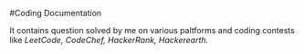 #Coding Documentation

It contains question solved by me on various paltforms and coding contests like *LeetCode, CodeChef, HackerRank, Hackerearth.*
